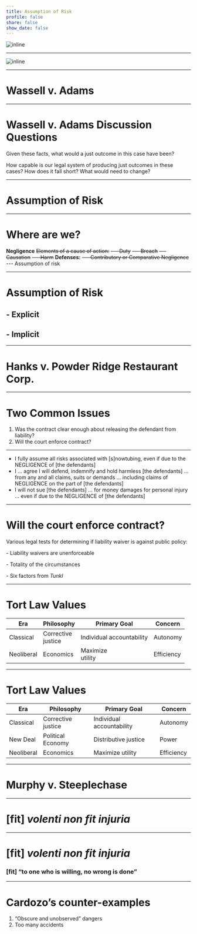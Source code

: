```yaml
---
title: Assumption of Risk
profile: false
share: false
show_date: false
---
```




![inline](images/valentine.jpg)

---

![inline](images/Image.jpeg)

---

# Wassell v. Adams

---

# Wassell v. Adams Discussion Questions

Given these facts, what would a just outcome in this case have been?

How capable is our legal system of producing just outcomes in these cases? How does it fall short? What would need to change?

---

# Assumption of Risk

---

# Where are we?

**Negligence**
~~Elements of a cause of action:~~
~~--- Duty~~
~~--- Breach~~
~~--- Causation~~
~~--- Harm~~
**Defenses:**
~~--- Contributory or Comparative Negligence~~
--- Assumption of risk

---


# Assumption of Risk

## - Explicit
## - Implicit

---

# Hanks v. Powder Ridge Restaurant Corp.

---

# Two Common Issues

1. Was the contract clear enough about releasing the defendant from liability?
2. Will the court enforce contract?

---

- I fully assume all risks associated with [s]nowtubing, even if due to the NEGLIGENCE of [the defendants]
- I ... agree I will defend, indemnify and hold harmless [the defendants] ... from any and all claims, suits or demands ... including claims of NEGLIGENCE on the part of [the defendants]
- I will not sue [the defendants] ... for money damages for personal injury ... even if due to the NEGLIGENCE of [the defendants]

---


# Will the court enforce contract?

Various legal tests for determining if liability waiver is against public policy:

\- Liability waivers are unenforceable

\- Totality of the circumstances

\- Six factors from _Tunkl_


---

# Tort Law Values

| Era | Philosophy |  Primary Goal | Concern
| --- | --- | --- | --- |
| Classical | Corrective<br>justice | Individual accountability | Autonomy
| Neoliberal | Economics |  Maximize<br>utility | Efficiency

---

# Tort Law Values

| Era | Philosophy |  Primary Goal | Concern
| --- | --- | --- | --- |
| Classical | Corrective<br>justice | Individual accountability | Autonomy
| New Deal | Political Economy | Distributive justice | Power
| Neoliberal | Economics |  Maximize utility | Efficiency


---

# Murphy v. Steeplechase

---

# [fit] _volenti non fit injuria_

---


# [fit] _volenti non fit injuria_

### [fit] “to one who is willing, no wrong is done”

---

# Cardozo’s counter-examples

1. “Obscure and unobserved” dangers
2. Too many accidents